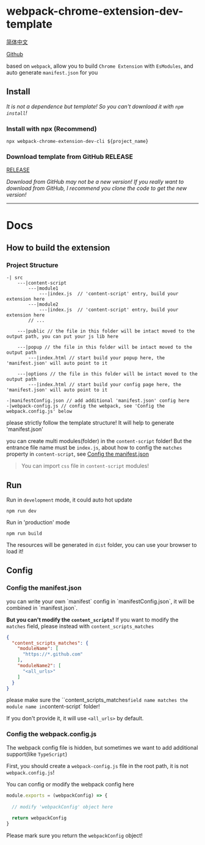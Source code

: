 # webpack-chrome-extension-dev-template
[简体中文](https://github.com/HuPeng333/webpack-chrome-extension-dev-template/blob/master/README.md)

[Github](https://github.com/HuPeng333/webpack-chrome-extension-dev-template)

based on `webpack`, allow you to build `Chrome Extension` with `EsModules`, and auto generate `manifest.json` for you 

## Install

*It is not a dependence but template! So you can't download it with `npm install`!*

### Install with npx (Recommend)
```shell
npx webpack-chrome-extension-dev-cli ${project_name}
```

### Download template from GitHub RELEASE
[RELEASE](https://github.com/HuPeng333/webpack-chrome-extension-dev-template/releases)

*Download from GitHub may not be a new version! If you really want to download from GitHub, I recommend you clone the code to get the new version!*

___

# Docs

## How to build the extension

### Project Structure

```text
-| src
    ---|content-script
        ---|module1
            ---|index.js  // 'content-script' entry, build your extension here
        ---|module2
            ---|index.js  // 'content-script' entry, build your extension here
        // ... 
        
    ---|public // the file in this folder will be intact moved to the output path, you can put your js lib here
    
    ---|popup // the file in this folder will be intact moved to the output path
        ---|index.html // start build your popup here, the 'manifest.json' will auto point to it
        
    ---|options // the file in this folder will be intact moved to the output path
        ---|index.html // start build your config page here, the 'manifest.json' will auto point to it
        
-|manifestConfig.json // add additional 'manifest.json' config here
-|webpack-config.js // config the webpack, see 'Config the webpack.config.js' below
```

please strictly follow the template structure! It will help to generate 'manifest.json'

you can create multi modules(folder) in the `content-script` folder!
But the entrance file name must be `index.js`, about how to config the `matches` property in `content-script`,
see [Config the manifest.json](#manifest-config)

> You can import `css` file in `content-script` modules!

## Run
Run in `development` mode, it could auto hot update
```shell
npm run dev
```

Run in 'production' mode
```shell
npm run build
```

The resources will be generated in `dist` folder, you can use your browser to load it!

## Config
<h3 id="manifest-config">Config the manifest.json</h3>
you can write your own `manifest` config in `manifestConfig.json`, it will be combined in `manifest.json`.

**But you can't modify the `content_scripts`!** If you want to modify the `matches` field, please instead with `content_scripts_matches` 
```json
{
  "content_scripts_matches": {
    "moduleName": [
      "https://*.github.com"
    ],
    "moduleName2": [
      "<all_urls>"
    ]
  }
}
```

please make sure the ``content_scripts_matches` field name matches the module name in `content-script` folder!

If you don't provide it, it will use `<all_urls>` by default.

### Config the webpack.config.js

The webpack config file is hidden, but sometimes we want to add additional support(like `TypeScript`)

First, you should create a `webpack-config.js` file in the root path, it is not `webpack.config.js`! 

You can config or modify the webpack config here
```js
module.exports = (webpackConfig) => {
  
  // modify 'webpackConfig' object here
  
  return webpackConfig
}
```

Please mark sure you return the `webpackConfig` object!

